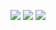 ![](https://user-gold-cdn.xitu.io/2018/10/24/166a5733dbf812c0?w=450&h=450&f=png&s=829)
![](https://user-gold-cdn.xitu.io/2018/10/24/166a573775584ce5?w=490&h=490&f=png&s=992)
![](https://user-gold-cdn.xitu.io/2018/10/24/166a57384416f2da?w=490&h=490&f=png&s=979)
